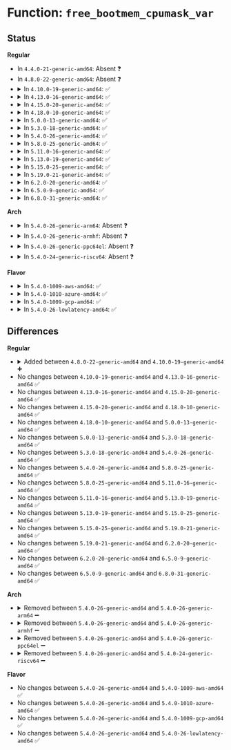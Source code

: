 # Function: <code>free_bootmem_cpumask_var</code>

## Status
<b>Regular</b>
<ul>
<li>
In <code>4.4.0-21-generic-amd64</code>: Absent ❓
</li>
<li>
In <code>4.8.0-22-generic-amd64</code>: Absent ❓
</li>
<li>
<details>
<summary>In <code>4.10.0-19-generic-amd64</code>: ✅</summary>

```c
void free_bootmem_cpumask_var(cpumask_var_t mask)
```

```json
{
  "name": "free_bootmem_cpumask_var",
  "collision_type": "Unique Global",
  "inline_type": "No",
  "funcs": [
    {
      "addr": 18446744071595638719,
      "name": "free_bootmem_cpumask_var",
      "external": true,
      "loc": "lib/cpumask.c:135",
      "file": "lib/cpumask.c",
      "inline": "seen, unknown",
      "caller_inline": [],
      "caller_func": []
    }
  ],
  "symbols": [
    {
      "addr": 18446744071595638719,
      "name": "free_bootmem_cpumask_var",
      "section": ".init.text",
      "bind": "STB_GLOBAL",
      "size": 64
    }
  ]
}
```
</details>
</li>
<li>
<details>
<summary>In <code>4.13.0-16-generic-amd64</code>: ✅</summary>

```c
void free_bootmem_cpumask_var(cpumask_var_t mask)
```

```json
{
  "name": "free_bootmem_cpumask_var",
  "collision_type": "Unique Global",
  "inline_type": "No",
  "funcs": [
    {
      "addr": 18446744071596732769,
      "name": "free_bootmem_cpumask_var",
      "external": true,
      "loc": "lib/cpumask.c:167",
      "file": "lib/cpumask.c",
      "inline": "seen, unknown",
      "caller_inline": [],
      "caller_func": []
    }
  ],
  "symbols": [
    {
      "addr": 18446744071596732769,
      "name": "free_bootmem_cpumask_var",
      "section": ".init.text",
      "bind": "STB_GLOBAL",
      "size": 63
    }
  ]
}
```
</details>
</li>
<li>
<details>
<summary>In <code>4.15.0-20-generic-amd64</code>: ✅</summary>

```c
void free_bootmem_cpumask_var(cpumask_var_t mask)
```

```json
{
  "name": "free_bootmem_cpumask_var",
  "collision_type": "Unique Global",
  "inline_type": "No",
  "funcs": [
    {
      "addr": 18446744071603066194,
      "name": "free_bootmem_cpumask_var",
      "external": true,
      "loc": "lib/cpumask.c:184",
      "file": "lib/cpumask.c",
      "inline": "seen, unknown",
      "caller_inline": [],
      "caller_func": [
        "kernel/sched/isolation.c:housekeeping_setup",
        "kernel/sched/isolation.c:housekeeping_setup",
        "kernel/sched/isolation.c:housekeeping_setup",
        "kernel/sched/isolation.c:housekeeping_setup",
        "kernel/sched/isolation.c:housekeeping_setup",
        "kernel/sched/isolation.c:housekeeping_setup"
      ]
    }
  ],
  "symbols": [
    {
      "addr": 18446744071603066194,
      "name": "free_bootmem_cpumask_var",
      "section": ".init.text",
      "bind": "STB_GLOBAL",
      "size": 63
    }
  ]
}
```
</details>
</li>
<li>
<details>
<summary>In <code>4.18.0-10-generic-amd64</code>: ✅</summary>

```c
void free_bootmem_cpumask_var(cpumask_var_t mask)
```

```json
{
  "name": "free_bootmem_cpumask_var",
  "collision_type": "Unique Global",
  "inline_type": "No",
  "funcs": [
    {
      "addr": 18446744071603240208,
      "name": "free_bootmem_cpumask_var",
      "external": true,
      "loc": "lib/cpumask.c:185",
      "file": "lib/cpumask.c",
      "inline": "seen, unknown",
      "caller_inline": [],
      "caller_func": [
        "kernel/sched/isolation.c:housekeeping_setup",
        "kernel/sched/isolation.c:housekeeping_setup",
        "kernel/sched/isolation.c:housekeeping_setup",
        "kernel/sched/isolation.c:housekeeping_setup",
        "kernel/sched/isolation.c:housekeeping_setup",
        "kernel/sched/isolation.c:housekeeping_setup"
      ]
    }
  ],
  "symbols": [
    {
      "addr": 18446744071603240208,
      "name": "free_bootmem_cpumask_var",
      "section": ".init.text",
      "bind": "STB_GLOBAL",
      "size": 63
    }
  ]
}
```
</details>
</li>
<li>
<details>
<summary>In <code>5.0.0-13-generic-amd64</code>: ✅</summary>

```c
void free_bootmem_cpumask_var(cpumask_var_t mask)
```

```json
{
  "name": "free_bootmem_cpumask_var",
  "collision_type": "Unique Global",
  "inline_type": "No",
  "funcs": [
    {
      "addr": 18446744071605051441,
      "name": "free_bootmem_cpumask_var",
      "external": true,
      "loc": "lib/cpumask.c:185",
      "file": "lib/cpumask.c",
      "inline": "seen, unknown",
      "caller_inline": [],
      "caller_func": [
        "kernel/sched/isolation.c:housekeeping_setup",
        "kernel/sched/isolation.c:housekeeping_setup",
        "kernel/sched/isolation.c:housekeeping_setup",
        "kernel/sched/isolation.c:housekeeping_setup",
        "kernel/sched/isolation.c:housekeeping_setup",
        "kernel/sched/isolation.c:housekeeping_setup"
      ]
    }
  ],
  "symbols": [
    {
      "addr": 18446744071605051441,
      "name": "free_bootmem_cpumask_var",
      "section": ".init.text",
      "bind": "STB_GLOBAL",
      "size": 63
    }
  ]
}
```
</details>
</li>
<li>
<details>
<summary>In <code>5.3.0-18-generic-amd64</code>: ✅</summary>

```c
void free_bootmem_cpumask_var(cpumask_var_t mask)
```

```json
{
  "name": "free_bootmem_cpumask_var",
  "collision_type": "Unique Global",
  "inline_type": "No",
  "funcs": [
    {
      "addr": 18446744071605169297,
      "name": "free_bootmem_cpumask_var",
      "external": true,
      "loc": "lib/cpumask.c:189",
      "file": "lib/cpumask.c",
      "inline": "seen, unknown",
      "caller_inline": [],
      "caller_func": [
        "kernel/sched/isolation.c:housekeeping_setup",
        "kernel/sched/isolation.c:housekeeping_setup",
        "kernel/sched/isolation.c:housekeeping_setup",
        "kernel/sched/isolation.c:housekeeping_setup",
        "kernel/sched/isolation.c:housekeeping_setup",
        "kernel/sched/isolation.c:housekeeping_setup"
      ]
    }
  ],
  "symbols": [
    {
      "addr": 18446744071605169297,
      "name": "free_bootmem_cpumask_var",
      "section": ".init.text",
      "bind": "STB_GLOBAL",
      "size": 63
    }
  ]
}
```
</details>
</li>
<li>
<details>
<summary>In <code>5.4.0-26-generic-amd64</code>: ✅</summary>

```c
void free_bootmem_cpumask_var(cpumask_var_t mask)
```

```json
{
  "name": "free_bootmem_cpumask_var",
  "collision_type": "Unique Global",
  "inline_type": "No",
  "funcs": [
    {
      "addr": 18446744071605209856,
      "name": "free_bootmem_cpumask_var",
      "external": true,
      "loc": "lib/cpumask.c:189",
      "file": "lib/cpumask.c",
      "inline": "seen, unknown",
      "caller_inline": [],
      "caller_func": [
        "kernel/sched/isolation.c:housekeeping_setup",
        "kernel/sched/isolation.c:housekeeping_setup",
        "kernel/sched/isolation.c:housekeeping_setup",
        "kernel/sched/isolation.c:housekeeping_setup",
        "kernel/sched/isolation.c:housekeeping_setup",
        "kernel/sched/isolation.c:housekeeping_setup"
      ]
    }
  ],
  "symbols": [
    {
      "addr": 18446744071605209856,
      "name": "free_bootmem_cpumask_var",
      "section": ".init.text",
      "bind": "STB_GLOBAL",
      "size": 63
    }
  ]
}
```
</details>
</li>
<li>
<details>
<summary>In <code>5.8.0-25-generic-amd64</code>: ✅</summary>

```c
void free_bootmem_cpumask_var(cpumask_var_t mask)
```

```json
{
  "name": "free_bootmem_cpumask_var",
  "collision_type": "Unique Global",
  "inline_type": "No",
  "funcs": [
    {
      "addr": 18446744071609297168,
      "name": "free_bootmem_cpumask_var",
      "external": true,
      "loc": "lib/cpumask.c:189",
      "file": "lib/cpumask.c",
      "inline": "seen, unknown",
      "caller_inline": [],
      "caller_func": [
        "kernel/sched/isolation.c:housekeeping_setup",
        "kernel/sched/isolation.c:housekeeping_setup",
        "kernel/sched/isolation.c:housekeeping_setup",
        "kernel/sched/isolation.c:housekeeping_setup",
        "kernel/sched/isolation.c:housekeeping_setup",
        "kernel/sched/isolation.c:housekeeping_setup"
      ]
    }
  ],
  "symbols": [
    {
      "addr": 18446744071609297168,
      "name": "free_bootmem_cpumask_var",
      "section": ".init.text",
      "bind": "STB_GLOBAL",
      "size": 63
    }
  ]
}
```
</details>
</li>
<li>
<details>
<summary>In <code>5.11.0-16-generic-amd64</code>: ✅</summary>

```c
void free_bootmem_cpumask_var(cpumask_var_t mask)
```

```json
{
  "name": "free_bootmem_cpumask_var",
  "collision_type": "Unique Global",
  "inline_type": "No",
  "funcs": [
    {
      "addr": 18446744071612366596,
      "name": "free_bootmem_cpumask_var",
      "external": true,
      "loc": "lib/cpumask.c:189",
      "file": "lib/cpumask.c",
      "inline": "seen, unknown",
      "caller_inline": [],
      "caller_func": [
        "kernel/sched/isolation.c:housekeeping_setup",
        "kernel/sched/isolation.c:housekeeping_setup",
        "kernel/sched/isolation.c:housekeeping_setup",
        "kernel/sched/isolation.c:housekeeping_setup",
        "kernel/sched/isolation.c:housekeeping_setup",
        "kernel/sched/isolation.c:housekeeping_setup"
      ]
    }
  ],
  "symbols": [
    {
      "addr": 18446744071612366596,
      "name": "free_bootmem_cpumask_var",
      "section": ".init.text",
      "bind": "STB_GLOBAL",
      "size": 63
    }
  ]
}
```
</details>
</li>
<li>
<details>
<summary>In <code>5.13.0-19-generic-amd64</code>: ✅</summary>

```c
void free_bootmem_cpumask_var(cpumask_var_t mask)
```

```json
{
  "name": "free_bootmem_cpumask_var",
  "collision_type": "Unique Global",
  "inline_type": "No",
  "funcs": [
    {
      "addr": 18446744071614507899,
      "name": "free_bootmem_cpumask_var",
      "external": true,
      "loc": "lib/cpumask.c:189",
      "file": "lib/cpumask.c",
      "inline": "seen, unknown",
      "caller_inline": [],
      "caller_func": [
        "kernel/sched/isolation.c:housekeeping_setup",
        "kernel/sched/isolation.c:housekeeping_setup",
        "kernel/sched/isolation.c:housekeeping_setup",
        "kernel/sched/isolation.c:housekeeping_setup",
        "kernel/sched/isolation.c:housekeeping_setup",
        "kernel/sched/isolation.c:housekeeping_setup"
      ]
    }
  ],
  "symbols": [
    {
      "addr": 18446744071614507899,
      "name": "free_bootmem_cpumask_var",
      "section": ".init.text",
      "bind": "STB_GLOBAL",
      "size": 63
    }
  ]
}
```
</details>
</li>
<li>
<details>
<summary>In <code>5.15.0-25-generic-amd64</code>: ✅</summary>

```c
void free_bootmem_cpumask_var(cpumask_var_t mask)
```

```json
{
  "name": "free_bootmem_cpumask_var",
  "collision_type": "Unique Global",
  "inline_type": "No",
  "funcs": [
    {
      "addr": 18446744071615456119,
      "name": "free_bootmem_cpumask_var",
      "external": true,
      "loc": "lib/cpumask.c:189",
      "file": "lib/cpumask.c",
      "inline": "seen, unknown",
      "caller_inline": [],
      "caller_func": [
        "kernel/sched/isolation.c:housekeeping_setup",
        "kernel/sched/isolation.c:housekeeping_setup",
        "kernel/sched/isolation.c:housekeeping_setup",
        "kernel/sched/isolation.c:housekeeping_setup",
        "kernel/sched/isolation.c:housekeeping_setup",
        "kernel/sched/isolation.c:housekeeping_setup"
      ]
    }
  ],
  "symbols": [
    {
      "addr": 18446744071615456119,
      "name": "free_bootmem_cpumask_var",
      "section": ".init.text",
      "bind": "STB_GLOBAL",
      "size": 63
    }
  ]
}
```
</details>
</li>
<li>
<details>
<summary>In <code>5.19.0-21-generic-amd64</code>: ✅</summary>

```c
void free_bootmem_cpumask_var(cpumask_var_t mask)
```

```json
{
  "name": "free_bootmem_cpumask_var",
  "collision_type": "Unique Global",
  "inline_type": "No",
  "funcs": [
    {
      "addr": 18446744071617256678,
      "name": "free_bootmem_cpumask_var",
      "external": true,
      "loc": "lib/cpumask.c:189",
      "file": "lib/cpumask.c",
      "inline": "seen, unknown",
      "caller_inline": [],
      "caller_func": [
        "kernel/sched/build_utility.c:housekeeping_setup",
        "kernel/sched/build_utility.c:housekeeping_setup"
      ]
    }
  ],
  "symbols": [
    {
      "addr": 18446744071617256678,
      "name": "free_bootmem_cpumask_var",
      "section": ".init.text",
      "bind": "STB_GLOBAL",
      "size": 43
    }
  ]
}
```
</details>
</li>
<li>
<details>
<summary>In <code>6.2.0-20-generic-amd64</code>: ✅</summary>

```c
void free_bootmem_cpumask_var(cpumask_var_t mask)
```

```json
{
  "name": "free_bootmem_cpumask_var",
  "collision_type": "Unique Global",
  "inline_type": "No",
  "funcs": [
    {
      "addr": 18446744071628225664,
      "name": "free_bootmem_cpumask_var",
      "external": true,
      "loc": "lib/cpumask.c:106",
      "file": "lib/cpumask.c",
      "inline": "seen, unknown",
      "caller_inline": [],
      "caller_func": [
        "kernel/sched/build_utility.c:housekeeping_setup",
        "kernel/sched/build_utility.c:housekeeping_setup"
      ]
    }
  ],
  "symbols": [
    {
      "addr": 18446744071628225664,
      "name": "free_bootmem_cpumask_var",
      "section": ".init.text",
      "bind": "STB_GLOBAL",
      "size": 43
    }
  ]
}
```
</details>
</li>
<li>
<details>
<summary>In <code>6.5.0-9-generic-amd64</code>: ✅</summary>

```c
void free_bootmem_cpumask_var(cpumask_var_t mask)
```

```json
{
  "name": "free_bootmem_cpumask_var",
  "collision_type": "Unique Global",
  "inline_type": "No",
  "funcs": [
    {
      "addr": 18446744071619994688,
      "name": "free_bootmem_cpumask_var",
      "external": true,
      "loc": "lib/cpumask.c:107",
      "file": "lib/cpumask.c",
      "inline": "seen, unknown",
      "caller_inline": [],
      "caller_func": [
        "kernel/sched/build_utility.c:housekeeping_setup",
        "kernel/sched/build_utility.c:housekeeping_setup"
      ]
    }
  ],
  "symbols": [
    {
      "addr": 18446744071619994688,
      "name": "free_bootmem_cpumask_var",
      "section": ".init.text",
      "bind": "STB_GLOBAL",
      "size": 43
    }
  ]
}
```
</details>
</li>
<li>
<details>
<summary>In <code>6.8.0-31-generic-amd64</code>: ✅</summary>

```c
void free_bootmem_cpumask_var(cpumask_var_t mask)
```

```json
{
  "name": "free_bootmem_cpumask_var",
  "collision_type": "Unique Global",
  "inline_type": "No",
  "funcs": [
    {
      "addr": 18446744071622307424,
      "name": "free_bootmem_cpumask_var",
      "external": true,
      "loc": "lib/cpumask.c:108",
      "file": "lib/cpumask.c",
      "inline": "seen, unknown",
      "caller_inline": [],
      "caller_func": [
        "kernel/sched/build_utility.c:housekeeping_setup",
        "kernel/sched/build_utility.c:housekeeping_setup"
      ]
    }
  ],
  "symbols": [
    {
      "addr": 18446744071622307424,
      "name": "free_bootmem_cpumask_var",
      "section": ".init.text",
      "bind": "STB_GLOBAL",
      "size": 43
    }
  ]
}
```
</details>
</li>
</ul>
<b>Arch</b>
<ul>
<li>
<details>
<summary>In <code>5.4.0-26-generic-arm64</code>: Absent ❓</summary>

```json
{
  "name": "free_bootmem_cpumask_var",
  "collision_type": "Unique Static",
  "inline_type": "Full",
  "funcs": [
    {
      "addr": 0,
      "name": "free_bootmem_cpumask_var",
      "external": false,
      "loc": "include/linux/cpumask.h:788",
      "file": "kernel/sched/isolation.c",
      "inline": "declared, inlined",
      "caller_inline": [],
      "caller_func": []
    }
  ],
  "symbols": []
}
```
</details>
</li>
<li>
<details>
<summary>In <code>5.4.0-26-generic-armhf</code>: Absent ❓</summary>

```json
{
  "name": "free_bootmem_cpumask_var",
  "collision_type": "Unique Static",
  "inline_type": "Full",
  "funcs": [
    {
      "addr": 0,
      "name": "free_bootmem_cpumask_var",
      "external": false,
      "loc": "include/linux/cpumask.h:788",
      "file": "kernel/sched/isolation.c",
      "inline": "declared, inlined",
      "caller_inline": [],
      "caller_func": []
    }
  ],
  "symbols": []
}
```
</details>
</li>
<li>
<details>
<summary>In <code>5.4.0-26-generic-ppc64el</code>: Absent ❓</summary>

```json
{
  "name": "free_bootmem_cpumask_var",
  "collision_type": "Unique Static",
  "inline_type": "Full",
  "funcs": [
    {
      "addr": 0,
      "name": "free_bootmem_cpumask_var",
      "external": false,
      "loc": "include/linux/cpumask.h:788",
      "file": "kernel/sched/isolation.c",
      "inline": "declared, inlined",
      "caller_inline": [],
      "caller_func": []
    }
  ],
  "symbols": []
}
```
</details>
</li>
<li>
<details>
<summary>In <code>5.4.0-24-generic-riscv64</code>: Absent ❓</summary>

```json
{
  "name": "free_bootmem_cpumask_var",
  "collision_type": "Unique Static",
  "inline_type": "Full",
  "funcs": [
    {
      "addr": 0,
      "name": "free_bootmem_cpumask_var",
      "external": false,
      "loc": "include/linux/cpumask.h:788",
      "file": "kernel/sched/isolation.c",
      "inline": "declared, inlined",
      "caller_inline": [],
      "caller_func": []
    }
  ],
  "symbols": []
}
```
</details>
</li>
</ul>
<b>Flavor</b>
<ul>
<li>
<details>
<summary>In <code>5.4.0-1009-aws-amd64</code>: ✅</summary>

```c
void free_bootmem_cpumask_var(cpumask_var_t mask)
```

```json
{
  "name": "free_bootmem_cpumask_var",
  "collision_type": "Unique Global",
  "inline_type": "No",
  "funcs": [
    {
      "addr": 18446744071605098500,
      "name": "free_bootmem_cpumask_var",
      "external": true,
      "loc": "lib/cpumask.c:189",
      "file": "lib/cpumask.c",
      "inline": "seen, unknown",
      "caller_inline": [],
      "caller_func": [
        "kernel/sched/isolation.c:housekeeping_setup",
        "kernel/sched/isolation.c:housekeeping_setup",
        "kernel/sched/isolation.c:housekeeping_setup",
        "kernel/sched/isolation.c:housekeeping_setup",
        "kernel/sched/isolation.c:housekeeping_setup",
        "kernel/sched/isolation.c:housekeeping_setup"
      ]
    }
  ],
  "symbols": [
    {
      "addr": 18446744071605098500,
      "name": "free_bootmem_cpumask_var",
      "section": ".init.text",
      "bind": "STB_GLOBAL",
      "size": 63
    }
  ]
}
```
</details>
</li>
<li>
<details>
<summary>In <code>5.4.0-1010-azure-amd64</code>: ✅</summary>

```c
void free_bootmem_cpumask_var(cpumask_var_t mask)
```

```json
{
  "name": "free_bootmem_cpumask_var",
  "collision_type": "Unique Global",
  "inline_type": "No",
  "funcs": [
    {
      "addr": 18446744071605066578,
      "name": "free_bootmem_cpumask_var",
      "external": true,
      "loc": "lib/cpumask.c:189",
      "file": "lib/cpumask.c",
      "inline": "seen, unknown",
      "caller_inline": [],
      "caller_func": [
        "kernel/sched/isolation.c:housekeeping_setup",
        "kernel/sched/isolation.c:housekeeping_setup",
        "kernel/sched/isolation.c:housekeeping_setup",
        "kernel/sched/isolation.c:housekeeping_setup",
        "kernel/sched/isolation.c:housekeeping_setup"
      ]
    }
  ],
  "symbols": [
    {
      "addr": 18446744071605066578,
      "name": "free_bootmem_cpumask_var",
      "section": ".init.text",
      "bind": "STB_GLOBAL",
      "size": 63
    }
  ]
}
```
</details>
</li>
<li>
<details>
<summary>In <code>5.4.0-1009-gcp-amd64</code>: ✅</summary>

```c
void free_bootmem_cpumask_var(cpumask_var_t mask)
```

```json
{
  "name": "free_bootmem_cpumask_var",
  "collision_type": "Unique Global",
  "inline_type": "No",
  "funcs": [
    {
      "addr": 18446744071605186894,
      "name": "free_bootmem_cpumask_var",
      "external": true,
      "loc": "lib/cpumask.c:189",
      "file": "lib/cpumask.c",
      "inline": "seen, unknown",
      "caller_inline": [],
      "caller_func": [
        "kernel/sched/isolation.c:housekeeping_setup",
        "kernel/sched/isolation.c:housekeeping_setup",
        "kernel/sched/isolation.c:housekeeping_setup",
        "kernel/sched/isolation.c:housekeeping_setup",
        "kernel/sched/isolation.c:housekeeping_setup",
        "kernel/sched/isolation.c:housekeeping_setup"
      ]
    }
  ],
  "symbols": [
    {
      "addr": 18446744071605186894,
      "name": "free_bootmem_cpumask_var",
      "section": ".init.text",
      "bind": "STB_GLOBAL",
      "size": 63
    }
  ]
}
```
</details>
</li>
<li>
<details>
<summary>In <code>5.4.0-26-lowlatency-amd64</code>: ✅</summary>

```c
void free_bootmem_cpumask_var(cpumask_var_t mask)
```

```json
{
  "name": "free_bootmem_cpumask_var",
  "collision_type": "Unique Global",
  "inline_type": "No",
  "funcs": [
    {
      "addr": 18446744071605214066,
      "name": "free_bootmem_cpumask_var",
      "external": true,
      "loc": "lib/cpumask.c:189",
      "file": "lib/cpumask.c",
      "inline": "seen, unknown",
      "caller_inline": [],
      "caller_func": [
        "kernel/sched/isolation.c:housekeeping_setup",
        "kernel/sched/isolation.c:housekeeping_setup",
        "kernel/sched/isolation.c:housekeeping_setup",
        "kernel/sched/isolation.c:housekeeping_setup",
        "kernel/sched/isolation.c:housekeeping_setup",
        "kernel/sched/isolation.c:housekeeping_setup"
      ]
    }
  ],
  "symbols": [
    {
      "addr": 18446744071605214066,
      "name": "free_bootmem_cpumask_var",
      "section": ".init.text",
      "bind": "STB_GLOBAL",
      "size": 63
    }
  ]
}
```
</details>
</li>
</ul>

## Differences
<b>Regular</b>
<ul>
<li>
<details>
<summary>Added between <code>4.8.0-22-generic-amd64</code> and <code>4.10.0-19-generic-amd64</code> ➕</summary>

```c
void free_bootmem_cpumask_var(cpumask_var_t mask)
```
</details>
</li>
<li>
No changes between <code>4.10.0-19-generic-amd64</code> and <code>4.13.0-16-generic-amd64</code> ✅
</li>
<li>
No changes between <code>4.13.0-16-generic-amd64</code> and <code>4.15.0-20-generic-amd64</code> ✅
</li>
<li>
No changes between <code>4.15.0-20-generic-amd64</code> and <code>4.18.0-10-generic-amd64</code> ✅
</li>
<li>
No changes between <code>4.18.0-10-generic-amd64</code> and <code>5.0.0-13-generic-amd64</code> ✅
</li>
<li>
No changes between <code>5.0.0-13-generic-amd64</code> and <code>5.3.0-18-generic-amd64</code> ✅
</li>
<li>
No changes between <code>5.3.0-18-generic-amd64</code> and <code>5.4.0-26-generic-amd64</code> ✅
</li>
<li>
No changes between <code>5.4.0-26-generic-amd64</code> and <code>5.8.0-25-generic-amd64</code> ✅
</li>
<li>
No changes between <code>5.8.0-25-generic-amd64</code> and <code>5.11.0-16-generic-amd64</code> ✅
</li>
<li>
No changes between <code>5.11.0-16-generic-amd64</code> and <code>5.13.0-19-generic-amd64</code> ✅
</li>
<li>
No changes between <code>5.13.0-19-generic-amd64</code> and <code>5.15.0-25-generic-amd64</code> ✅
</li>
<li>
No changes between <code>5.15.0-25-generic-amd64</code> and <code>5.19.0-21-generic-amd64</code> ✅
</li>
<li>
No changes between <code>5.19.0-21-generic-amd64</code> and <code>6.2.0-20-generic-amd64</code> ✅
</li>
<li>
No changes between <code>6.2.0-20-generic-amd64</code> and <code>6.5.0-9-generic-amd64</code> ✅
</li>
<li>
No changes between <code>6.5.0-9-generic-amd64</code> and <code>6.8.0-31-generic-amd64</code> ✅
</li>
</ul>
<b>Arch</b>
<ul>
<li>
<details>
<summary>Removed between <code>5.4.0-26-generic-amd64</code> and <code>5.4.0-26-generic-arm64</code> ➖</summary>

```c
void free_bootmem_cpumask_var(cpumask_var_t mask)
```
</details>
</li>
<li>
<details>
<summary>Removed between <code>5.4.0-26-generic-amd64</code> and <code>5.4.0-26-generic-armhf</code> ➖</summary>

```c
void free_bootmem_cpumask_var(cpumask_var_t mask)
```
</details>
</li>
<li>
<details>
<summary>Removed between <code>5.4.0-26-generic-amd64</code> and <code>5.4.0-26-generic-ppc64el</code> ➖</summary>

```c
void free_bootmem_cpumask_var(cpumask_var_t mask)
```
</details>
</li>
<li>
<details>
<summary>Removed between <code>5.4.0-26-generic-amd64</code> and <code>5.4.0-24-generic-riscv64</code> ➖</summary>

```c
void free_bootmem_cpumask_var(cpumask_var_t mask)
```
</details>
</li>
</ul>
<b>Flavor</b>
<ul>
<li>
No changes between <code>5.4.0-26-generic-amd64</code> and <code>5.4.0-1009-aws-amd64</code> ✅
</li>
<li>
No changes between <code>5.4.0-26-generic-amd64</code> and <code>5.4.0-1010-azure-amd64</code> ✅
</li>
<li>
No changes between <code>5.4.0-26-generic-amd64</code> and <code>5.4.0-1009-gcp-amd64</code> ✅
</li>
<li>
No changes between <code>5.4.0-26-generic-amd64</code> and <code>5.4.0-26-lowlatency-amd64</code> ✅
</li>
</ul>
